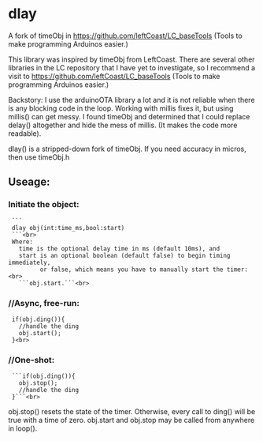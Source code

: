 # dlay
A fork of timeObj in https://github.com/leftCoast/LC_baseTools (Tools to make programming Arduinos easier.)

This library was inspired by timeObj from LeftCoast.
There are several other libraries in the LC repository that I have yet to investigate,
so I recommend a visit to https://github.com/leftCoast/LC_baseTools (Tools to make programming Arduinos easier.)

Backstory:
I use the arduinoOTA library a lot and it is not reliable when there is any blocking code in the loop.
Working with millis fixes it, but using millis() can get messy.  I found timeObj and determined that
I could replace delay() altogether and hide the mess of millis. (It makes the code more readable).

dlay() is a stripped-down fork of timeObj. If you need accuracy in micros, then use timeObj.h

## Useage:
  ### Initiate the object:<br>
     ```
     dlay obj(int:time_ms,bool:start)
     ```<br>
     Where:
       time is the optional delay time in ms (default 10ms), and
       start is an optional boolean (default false) to begin timing immediately,
             or false, which means you have to manually start the timer: <br>
       ```obj.start.```<br>

   ### //Async, free-run:<br>
     if(obj.ding()){
       //handle the ding
       obj.start();
     }<br>

   ### //One-shot:<br>
     ```if(obj.ding()){
       obj.stop();
       //handle the ding
     }```<br>

   obj.stop() resets the state of the timer. Otherwise, every call to ding() will be true with a time of zero.
   obj.start and obj.stop may be called from anywhere in loop().
